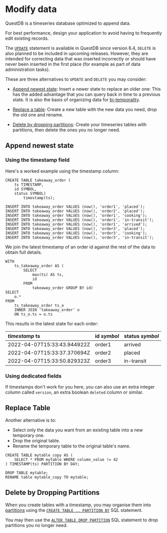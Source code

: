 # Modify data

QuestDB is a timeseries database optimized to append data.

For best performance, design your application to avoid having to frequently
edit existing records.

The [`UPDATE`](/docs/reference/sql/update/) statement is available in QuestDB
since version 6.4, `DELETE` is also planned to be included in upcoming releases.
However, they are intended for correcting data that was inserted incorrectly
or should have never been inserted in the first place (for example as part
of data administration tasks).

These are three alternatives to `UPDATE` and `DELETE` you may consider:

* [Append newest state](#append-newest-state): Insert a newer state to replace
  an older one: This has the added advantage that you can query back
  in time to a previous state. It is also the basis of organizing data for
  [bi-temporality](https://martinfowler.com/articles/bitemporal-history.html).

* [Replace a table](#replace-table): Create a new table with the new data you
  need, drop the old one and rename.

* [Delete by dropping partitions](#delete-by-dropping-partitions): Create your
  timeseries tables with partitions, then delete the ones you no longer need.

## Append newest state

### Using the timestamp field

Here's a worked example using the timestamp column:

```questdb-sql
CREATE TABLE takeaway_order (
    ts TIMESTAMP,
    id SYMBOL,
    status SYMBOL)
        timestamp(ts);

INSERT INTO takeaway_order VALUES (now(), 'order1', 'placed');
INSERT INTO takeaway_order VALUES (now(), 'order2', 'placed');
INSERT INTO takeaway_order VALUES (now(), 'order1', 'cooking');
INSERT INTO takeaway_order VALUES (now(), 'order1', 'in-transit');
INSERT INTO takeaway_order VALUES (now(), 'order1', 'arrived');
INSERT INTO takeaway_order VALUES (now(), 'order3', 'placed');
INSERT INTO takeaway_order VALUES (now(), 'order3', 'cooking');
INSERT INTO takeaway_order VALUES (now(), 'order3', 'in-transit');
```

We join the latest timestamp of an order id against the rest of the data to
obtain full details.

```questdb-sql
WITH
    ts_takeaway_order AS (
        SELECT
            max(ts) AS ts,
            id
        FROM
            takeaway_order GROUP BY id)
SELECT
    o.*
FROM
    ts_takeaway_order ts_o
    INNER JOIN 'takeaway_order' o
    ON ts_o.ts = o.ts
```

This results in the latest state for each order:

|*timestamp* ts             |id *symbol*|status *symbol*|
|:--------------------------|:----------|:--------------|
|2022-04-07T15:33:43.944922Z|order1     |arrived        |
|2022-04-07T15:33:37.370694Z|order2     |placed         |
|2022-04-07T15:33:50.829323Z|order3     |in-transit     |

### Using dedicated fields

If timestamps don't work for you here, you can also use an extra integer column
called `version`, an extra boolean `deleted` column or similar.

## Replace Table

Another alternative is to:
* Select only the data you want from an existing table into a new temporary one.
* Drop the original table.
* Rename the temporary table to the original table's name.

```questdb-sql
CREATE TABLE mytable_copy AS (
    SELECT * FROM mytable WHERE column_value != 42
) TIMESTAMP(ts) PARTITION BY DAY;

DROP TABLE mytable;
RENAME table mytable_copy TO mytable;
```

## Delete by Dropping Partitions

When you create tables with a timestamp, you may organise them into
[partitions](/docs/concept/partitions/) using the
[`CREATE TABLE .. PARTITION BY`](/docs/reference/sql/create-table/#partitioning)
SQL statement.

You may then use the [`ALTER TABLE DROP PARTITION`](/docs/reference/sql/alter-table-drop-partition/)
SQL statement to drop partitions you no longer need.
